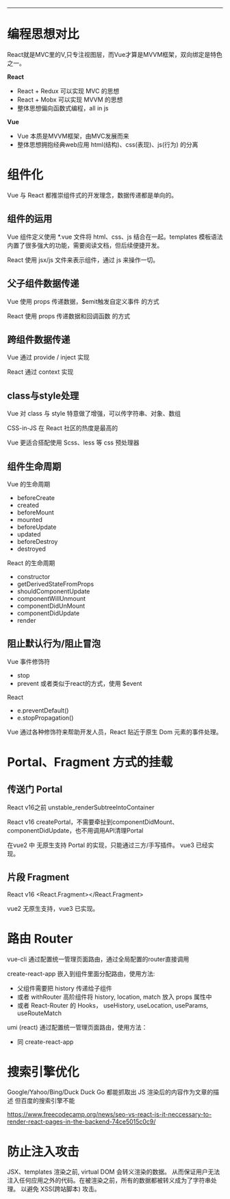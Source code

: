 [title]: # (Vue、React的异同)
[date]: # (2020-05-08 &nbsp; 21:36:53)
[categories]: # (VUE)
[description]: # (思考及总结Vue和React编程方式上的一些差异)
[image]: # (https://i.loli.net/2020/05/27/mNj9uaV3Z7rz5lC.jpg)

---

# 编程思想对比

React就是MVC里的V,只专注视图层，而Vue才算是MVVM框架，双向绑定是特色之一。

**React**
- React + Redux 可以实现 MVC  的思想
- React + Mobx  可以实现 MVVM 的思想
- 整体思想偏向函数式编程，all in js

**Vue**
- Vue 本质是MVVM框架，由MVC发展而来
- 整体思想拥抱经典web应用 html(结构)、css(表现)、js(行为) 的分离

# 组件化

Vue 与 React 都推崇组件式的开发理念，数据传递都是单向的。

## 组件的运用

Vue 组件定义使用 *.vue 文件将 html、css、js 结合在一起。templates 模板语法内置了很多强大的功能，需要阅读文档，但后续便捷开发。

React 使用 jsx/js 文件来表示组件，通过 js 来操作一切。

## 父子组件数据传递

Vue 使用 props 传递数据，$emit触发自定义事件 的方式

React 使用 props 传递数据和回调函数 的方式

## 跨组件数据传递

Vue 通过 provide / inject 实现

React 通过 context 实现

## class与style处理

Vue 对 class 与 style 特意做了增强，可以传字符串、对象、数组

CSS-in-JS 在 React 社区的热度是最高的

Vue 更适合搭配使用 Scss、less 等 css 预处理器

## 组件生命周期

Vue 的生命周期
- beforeCreate
- created
- beforeMount
- mounted
- beforeUpdate
- updated
- beforeDestroy
- destroyed

React 的生命周期
- constructor
- getDerivedStateFromProps
- shouldComponentUpdate
- componentWillUnmount
- componentDidUnMount
- componentDidUpdate
- render

## 阻止默认行为/阻止冒泡
Vue 事件修饰符
 - stop
 - prevent
或者类似于react的方式，使用 $event

React
- e.preventDefault()
- e.stopPropagation()

Vue 通过各种修饰符来帮助开发人员，React 贴近于原生 Dom 元素的事件处理。


# Portal、Fragment 方式的挂载

## 传送门 Portal

React v16之前 unstable_renderSubtreeIntoContainer

React v16 createPortal，不需要牵扯到componentDidMount、componentDidUpdate，也不用调用API清理Portal

在vue2 中 无原生支持 Portal 的实现，只能通过三方/手写插件。
vue3 已经实现。

## 片段 Fragment

React v16 <React.Fragment></React.Fragment>

vue2 无原生支持，vue3 已实现。


# 路由 Router

vue-cli 通过配置统一管理页面路由，通过全局配置的router直接调用

create-react-app 嵌入到组件里面分配路由，使用方法:
- 父组件需要把 history 传递给子组件
- 或者 withRouter 高阶组件将 history, location, match 放入 props 属性中
- 或者 React-Router 的 Hooks， useHistory, useLocation, useParams, useRouteMatch 

umi (react)  通过配置统一管理页面路由，使用方法：
- 同 create-react-app

# 搜索引擎优化

Google/Yahoo/Bing/Duck Duck Go 都能抓取出 JS 渲染后的内容作为文章的描述
但百度的搜索引擎不能

https://www.freecodecamp.org/news/seo-vs-react-is-it-neccessary-to-render-react-pages-in-the-backend-74ce5015c0c9/

# 防止注入攻击

JSX、templates 渲染之前, virtual DOM 会转义渲染的数据。 从而保证用户无法注入任何应用之外的代码。在被渲染之前，所有的数据都被转义成为了字符串处理。 以避免 XSS(跨站脚本) 攻击。